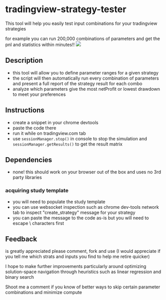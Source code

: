 # tradingview-strategy-tester
This tool will help you easily test input combinations for your tradingview strategies

for example you can run 200,000 combinations of parameters and get the pnl and statistics within minutes!!
![](https://i.ibb.co/yqpD115/ezgif-5-f3028764a3.gif)


## Description
 - this tool will allow you to define parameter ranges for a given strategy
 - the script will then automatically run every combination of parameters and present a full report of the strategy result for each combo
 - analyze which parameters give the most netProfit or lowest drawdown to meet your preferences

## Instructions
 - create a snippet in your chrome devtools
 - paste the code there
 - run it while on tradingview.com tab
 - use `sessionManager.stop()` in console to stop the simulation and `sessionManager.getResults()` to get the result matrix

## Dependencies
 - none! this should work on your browser out of the box and uses no 3rd party libraries

 ### acquiring study template
  - you will need to populate the study template
  - you can use websocket inspection such as chrome dev-tools network tab to inspect "create_strategy" message for your strategy
  - you can paste the message to the code as-is but you will need to escape \ characters first
  
## Feedback
is greatly appreciated please comment, fork and use (I would appreciate if you tell me which strats and inputs you find to help me retire quicker)

I hope to make further improvements particularly around optimizing solution-space navigation through heuristics such as linear regression and binary search

Shoot me a comment if you know of better ways to skip certain parameter combinations and minimize compute
  
